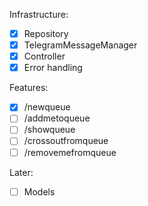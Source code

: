 Infrastructure:
- [x] Repository
- [x] TelegramMessageManager
- [x] Controller
- [x] Error handling

Features:
- [x] /newqueue
- [ ] /addmetoqueue
- [ ] /showqueue
- [ ] /crossoutfromqueue
- [ ] /removemefromqueue

Later:
- [ ] Models

